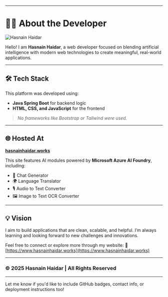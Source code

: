 

---

# 👨‍💻 About the Developer

![Hasnain Haidar](hasnain%20image.jpg)

Hello! I am **Hasnain Haidar**, a web developer focused on blending artificial intelligence with modern web technologies to create meaningful, real-world applications.

---

## 🛠️ Tech Stack

This platform was developed using:

* **Java Spring Boot** for backend logic
* **HTML, CSS, and JavaScript** for the frontend

> *No frameworks like Bootstrap or Tailwind were used.*

---

## 🌐 Hosted At

[**hasnainhaidar.works**](https://www.hasnainhaidar.works)

This site features AI modules powered by **Microsoft Azure AI Foundry**, including:

* 💬 Chat Generator
* 🌍 Language Translator
* 🎙️ Audio to Text Converter
* 🖼️ Image to Text OCR Converter

---

## 💡 Vision

I aim to build applications that are clean, scalable, and helpful. I’m always learning and looking forward to new challenges and innovations.

Feel free to connect or explore more through my website:
🔗 [https://www.hasnainhaidar.works](https://www.hasnainhaidar.works)

---

### ©️ 2025 Hasnain Haidar | All Rights Reserved

---

Let me know if you'd like to include GitHub badges, contact info, or deployment instructions too!
